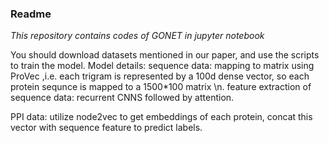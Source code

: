 ### Readme

*This repository contains codes of GONET in jupyter notebook*

You should download datasets mentioned in our paper, and use the scripts to train the model.
Model details:
sequence data: mapping to matrix using ProVec ,i.e. each trigram is represented by a 100d dense vector, so each protein sequnce is mapped to a 1500*100 matrix \n.
              feature extraction of sequence data: recurrent CNNS followed by attention.

PPI data: utilize node2vec to get embeddings of each protein, concat this vector with sequence feature to predict labels.

